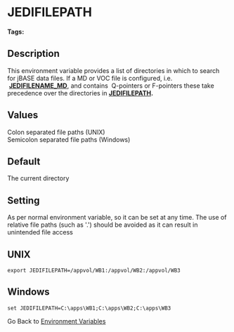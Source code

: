 # JEDIFILEPATH

<PageHeader />

**Tags:**
<badge text='jdirectories' vertical='middle' />
<badge text='environment variables' vertical='middle' />

## Description

This environment variable provides a list of directories in which to search for jBASE data files. If a MD or VOC file is configured, i.e.  [**JEDIFILENAME\_MD**](./../jedifilename_md), and contains  Q-pointers or F-pointers these take precedence over the directories in [**JEDIFILEPATH**](./.)**.**

## Values

Colon separated file paths (UNIX)  
Semicolon separated file paths (Windows)

## Default

The current directory

## Setting

As per normal environment variable, so it can be set at any time. The use of relative file paths (such as '.') should be avoided as it can result in unintended file access

## UNIX

```
export JEDIFILEPATH=/appvol/WB1:/appvol/WB2:/appvol/WB3
```

## Windows

```
set JEDIFILEPATH=C:\apps\WB1;C:\apps\WB2;C:\apps\WB3
```

Go Back to [Environment Variables](./../README.md)

<PageFooter />
